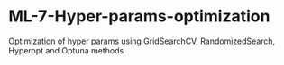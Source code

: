 # ML-7-Hyper-params-optimization
Optimization of hyper params using GridSearchCV, RandomizedSearch, Hyperopt and Optuna methods
